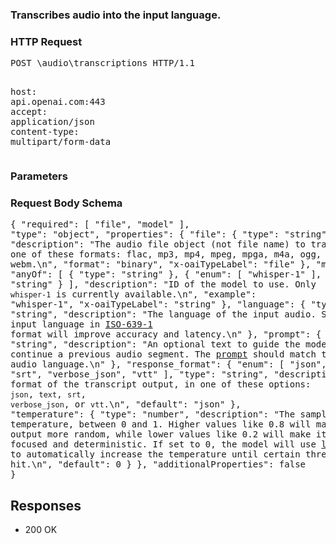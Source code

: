<!DOCTYPE html><html><head><title>Transcribes audio into the input language.</title><link rel="stylesheet" href="../OpenApi.css"/><meta charset="utf-8"/><meta name="viewport" content="width=device-width, initial-scale=1"/></head><body><article><section  class="requestOverview"><h1  class="requestSummary">Transcribes audio into the input language.</h1><p  class="requestDescription"></p></section><section  class="http"><h3>HTTP Request</h3><pre  class="httpExample"><span  class="requestLine">POST</span> <span  class="httpTarget">\audio\transcriptions</span> <span  class="httpVersion">HTTP/1.1</span>
<span  class="headerLine">host</span>: <span  class="headerValue">api.openai.com:443</span>
<span  class="headerLine">accept</span>: <span  class="headerValue">application/json</span>
<span  class="headerLine">content-type</span>: <span  class="headerValue">multipart/form-data</span>
</pre></section><dl  class="parameters"><h3>Parameters</h3></dl><section  class="requestContent"><h3>Request Body Schema</h3><pre  class="schema">{
  "required": [
    "file",
    "model"
  ],
  "type": "object",
  "properties": {
    "file": {
      "type": "string",
      "description": "The audio file object (not file name) to transcribe, in one of these formats: flac, mp3, mp4, mpeg, mpga, m4a, ogg, wav, or webm.\n",
      "format": "binary",
      "x-oaiTypeLabel": "file"
    },
    "model": {
      "anyOf": [
        {
          "type": "string"
        },
        {
          "enum": [
            "whisper-1"
          ],
          "type": "string"
        }
      ],
      "description": "ID of the model to use. Only `whisper-1` is currently available.\n",
      "example": "whisper-1",
      "x-oaiTypeLabel": "string"
    },
    "language": {
      "type": "string",
      "description": "The language of the input audio. Supplying the input language in [ISO-639-1](https://en.wikipedia.org/wiki/List_of_ISO_639-1_codes) format will improve accuracy and latency.\n"
    },
    "prompt": {
      "type": "string",
      "description": "An optional text to guide the model's style or continue a previous audio segment. The [prompt](/docs/guides/speech-to-text/prompting) should match the audio language.\n"
    },
    "response_format": {
      "enum": [
        "json",
        "text",
        "srt",
        "verbose_json",
        "vtt"
      ],
      "type": "string",
      "description": "The format of the transcript output, in one of these options: `json`, `text`, `srt`, `verbose_json`, or `vtt`.\n",
      "default": "json"
    },
    "temperature": {
      "type": "number",
      "description": "The sampling temperature, between 0 and 1. Higher values like 0.8 will make the output more random, while lower values like 0.2 will make it more focused and deterministic. If set to 0, the model will use [log probability](https://en.wikipedia.org/wiki/Log_probability) to automatically increase the temperature until certain thresholds are hit.\n",
      "default": 0
    }
  },
  "additionalProperties": false
}</pre></section><section  class="responses"><h2>Responses</h2><ul  class="responses"><li  class="response"><span  class="statusLine">200</span> <span  class="statusDescription">OK</span></li></ul></section></article></body></html>